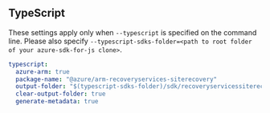 ## TypeScript

These settings apply only when `--typescript` is specified on the command line.
Please also specify `--typescript-sdks-folder=<path to root folder of your azure-sdk-for-js clone>`.

``` yaml $(typescript)
typescript:
  azure-arm: true
  package-name: "@azure/arm-recoveryservices-siterecovery"
  output-folder: "$(typescript-sdks-folder)/sdk/recoveryservicessiterecovery/arm-recoveryservices-siterecovery"
  clear-output-folder: true
  generate-metadata: true
```
